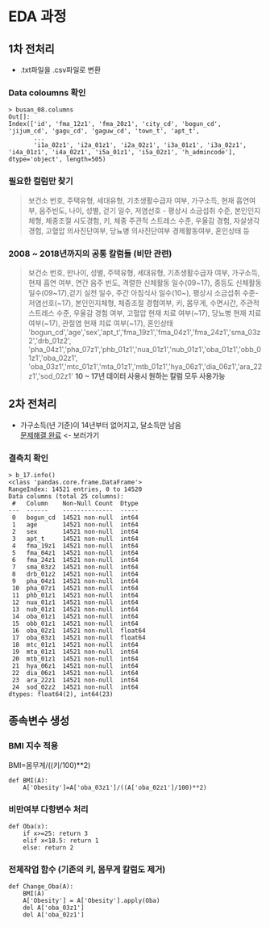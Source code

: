 # EDA 과정

## 1차 전처리
- .txt파일을 .csv파일로 변환
### Data coloumns 확인
```
> busan_08.columns
Out[]:
Index(['id', 'fma_12z1', 'fma_20z1', 'city_cd', 'bogun_cd', 'jijum_cd', 'gagu_cd', 'gaguw_cd', 'town_t', 'apt_t',
       ...
       'i1a_02z1', 'i2a_01z1', 'i2a_02z1', 'i3a_01z1', 'i3a_02z1', 'i4a_01z1', 'i4a_02z1', 'i5a_01z1', 'i5a_02z1', 'h_admincode'], dtype='object', length=505)
```
### 필요한 컬럼만 찾기
> 보건소 번호, 주택유형, 세대유형, 기초생활수급자 여부, 가구소득, 현재 흡연여부, 음주빈도, 나이, 성별, 걷기 일수, 저염선호 - 평상시 소금섭취 수준, 본인인지체형, 체중조절 시도경험, 키, 체중 주관적 스트레스 수준, 우울감 경험, 자살생각 경험, 고혈압 의사진단여부, 당뇨병 의사진단여부 경제활동여부, 혼인상태 등

### 2008 ~ 2018년까지의 공통 칼럼들 (비만 관련)
> 보건소 번호, 만나이, 성별, 주택유형, 세대유형, 기초생활수급자 여부, 가구소득, 현재 흡연 여부, 연간 음주 빈도, 격렬한 신체활동 일수(09~17), 중등도 신체활동 일수(09~17),걷기 실천 일수, 주간 아침식사 일수(10~), 평상시 소금섭취 수준-저염선호(~17), 본인인지체형, 체중조절 경험여부, 키, 몸무게, 수면시간, 주관적 스트레스 수준, 우울감 경험 여부, 고혈압 현재 치료 여부(~17), 당뇨병 현재 치료 여부(~17), 관절염 현재 치료 여부(~17), 혼인상태 <br>
> 'bogun_cd','age','sex','apt_t','fma_19z1','fma_04z1','fma_24z1','sma_03z2','drb_01z2',
'pha_04z1','pha_07z1','phb_01z1','nua_01z1','nub_01z1','oba_01z1','obb_01z1','oba_02z1',
'oba_03z1','mtc_01z1','mta_01z1','mtb_01z1','hya_06z1','dia_06z1','ara_22z1','sod_02z1'
**10 ~ 17년 데이터 사용시 원하는 칼럼 모두 사용가능**

## 2차 전처리
- 가구소득(년 기준)이 14년부터 없어지고, 달소득만 남음 <br>
[문제해결 완료](https://github.com/cpprhtn/Obesity_prediction_Project/tree/master/data/Different_data%20_standards) <- 보러가기
### 결측치 확인
```
> b_17.info()
<class 'pandas.core.frame.DataFrame'>
RangeIndex: 14521 entries, 0 to 14520
Data columns (total 25 columns):
 #   Column    Non-Null Count  Dtype  
---  ------    --------------  -----  
 0   bogun_cd  14521 non-null  int64  
 1   age       14521 non-null  int64  
 2   sex       14521 non-null  int64  
 3   apt_t     14521 non-null  int64  
 4   fma_19z1  14521 non-null  int64  
 5   fma_04z1  14521 non-null  int64  
 6   fma_24z1  14521 non-null  int64  
 7   sma_03z2  14521 non-null  int64  
 8   drb_01z2  14521 non-null  int64  
 9   pha_04z1  14521 non-null  int64  
 10  pha_07z1  14521 non-null  int64  
 11  phb_01z1  14521 non-null  int64  
 12  nua_01z1  14521 non-null  int64  
 13  nub_01z1  14521 non-null  int64  
 14  oba_01z1  14521 non-null  int64  
 15  obb_01z1  14521 non-null  int64  
 16  oba_02z1  14521 non-null  float64
 17  oba_03z1  14521 non-null  float64
 18  mtc_01z1  14521 non-null  int64  
 19  mta_01z1  14521 non-null  int64  
 20  mtb_01z1  14521 non-null  int64  
 21  hya_06z1  14521 non-null  int64  
 22  dia_06z1  14521 non-null  int64  
 23  ara_22z1  14521 non-null  int64  
 24  sod_02z2  14521 non-null  int64  
dtypes: float64(2), int64(23)
```

## 종속변수 생성
### BMI 지수 적용
BMI=몸무게/((키/100)\*\*2)
```
def BMI(A):
    A['Obesity']=A['oba_03z1']/((A['oba_02z1']/100)**2)
```

### 비만여부 다항변수 처리
```
def Oba(x):
    if x>=25: return 3
    elif x<18.5: return 1
    else: return 2
```

### 전체작업 함수 (기존의 키, 몸무게 칼럼도 제거)
```
def Change_Oba(A):
    BMI(A)
    A['Obesity'] = A['Obesity'].apply(Oba)
    del A['oba_03z1']
    del A['oba_02z1']
```
